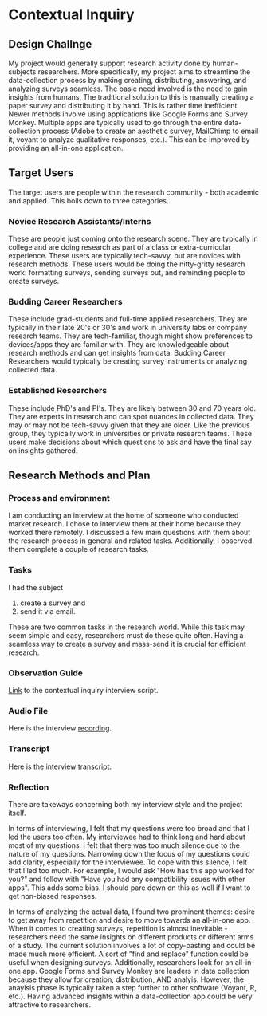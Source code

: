 # Contextual Inquiry

## Design Challnge

My project would generally support research activity done by human-subjects researchers. More specifically,
my project aims to streamline the data-collection process by making creating, distributing, answering, and 
analyzing surveys seamless. The basic need involved is the need to gain insights from humans. The traditional
solution to this is manually creating a paper survey and distributing it by hand. This is rather time inefficient
Newer methods involve using applications like Google Forms and Survey Monkey. Multiple apps are typically used to
go through the entire data-collection process (Adobe to create an aesthetic survey, MailChimp to email it, voyant
to analyze qualitative responses, etc.). This can be improved by providing an all-in-one application.

## Target Users

The target users are people within the research community - both academic and applied. This boils down to three categories.

### Novice Research Assistants/Interns
These are people just coming onto the research scene. They are typically in college and are doing research as part of
a class or extra-curricular experience. These users are typically tech-savvy, but are novices with research methods. These
users would be doing the nitty-gritty research work: formatting surveys, sending surveys out, and reminding people to create
surveys.

### Budding Career Researchers
These include grad-students and full-time applied researchers. They are typically in their late 20's or 30's and work in 
university labs or company research teams. They are tech-familiar, though might show preferences to devices/apps they are 
familiar with. They are knowledgeable about research methods and can get insights from data. Budding Career Researchers would 
typically be creating survey instruments or analyzing collected data.

### Established Researchers
These include PhD's and PI's. They are likely between 30 and 70 years old. They are experts in research and can spot nuances in collected
data. They may or may not be tech-savvy given that they are older. Like the previous group, they typically work in universities or private
research teams. These users make decisions about which questions to ask and have the final say on insights gathered.

## Research Methods and Plan
### Process and environment
I am conducting an interview at the home of someone who conducted market research. I chose to interview them at their home because they
worked there remotely. I discussed a few main questions with them about the research process in general and related tasks. Additionally,
I observed them complete a couple of research tasks.
### Tasks
I had the subject 
1. create a survey and 
2. send it via email. 

These are two common tasks in the research world. While this task may seem simple
and easy, researchers must do these quite often. Having a seamless way to create a survey and mass-send it is crucial for efficient research.

### Observation Guide
[Link](https://docs.google.com/document/d/1-UfLhyuVn5jMPZylwRSEMiFyRAmHWQP5Ce8QoBQzobE/edit?usp=sharing) to the contextual inquiry interview script.

### Audio File
Here is the interview [recording](/ContextualAudio.mp3).

### Transcript
Here is the interview [transcript](/ContextualTranscript.txt).

### Reflection
There are takeways concerning both my interview style and the project itself.

In terms of interviewing, I felt that my questions were too broad and that I led the users too often. My interviewee had to think long and hard about most of my questions. I felt that there was too much silence due to the nature of my questions. Narrowing down the focus of my questions could add clarity, especially for the interviewee. To cope with this silence, I felt that I led too much. For example, I would ask "How has this app worked for you?" and follow with "Have you had any compatibility issues with other apps". This adds some bias. I should pare down on this as well if I want to get non-biased responses.

In terms of analyzing the actual data, I found two prominent themes: desire to get away from repetition and desire to move towards an all-in-one app. When it comes to creating surveys, repetition is almost inevitable - researchers need the same insights on different products or different arms of a study. The current solution involves a lot of copy-pasting and could be made much more efficient. A sort of "find and replace" function could be useful when designing surveys. Additionally, researchers look for an all-in-one app. Google Forms and Survey Monkey are leaders in data collection because they allow for creation, distribution, AND analyis. However, the anaylsis phase is typically taken a step further to other software (Voyant, R, etc.). Having advanced insights within a data-collection app could be very attractive to researchers.

